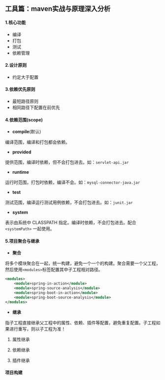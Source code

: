 ## 工具篇：maven实战与原理深入分析

#### 1.核心功能

- 编译
- 打包
- 测试
- 依赖管理

#### 2.设计原则

- 约定大于配置

#### 3.依赖优先原则

- 最短路径原则
- 相同路径下配置在前优先

#### 4.依赖范围(scope)

- **compile**(默认)

编译范围，编译和打包都会依赖。

- **provided**

提供范围，编译时依赖，但不会打包进去。如：`servlet-api.jar` 

- **runtime**

运行时范围，打包时依赖，编译不会。如：`mysql-connector-java.jar`

- **test**
  

测试范围，编译运行测试用例依赖，不会打包进去。如：`junit.jar`

- **system**

表示由系统中 CLASSPATH 指定。编译时依赖，不会打包进去。配合`<systemPath>` 一起使用。

#### 5.项目聚合与继承

- **聚合**

将多个模块聚合在一起，统一构建，避免一个一个的构建。聚合需要一个父工程，然后使用`<modules>`标签配置其中子工程相对路径。

```xml
<modules>
    <module>spring-in-action</module>
    <module>spring-source-analysis</module>
    <module>spring-boot-in-action</module>
    <module>spring-boot-source-analysis</module>
</modules>
```

- **继承**

指子工程直接继承父工程中的属性、依赖、插件等配置，避免重复配置。子工程如果进行重写，则以子工程为准！

1. 属性继承

2. 依赖继承

3. 插件继承

#### 项目构建

